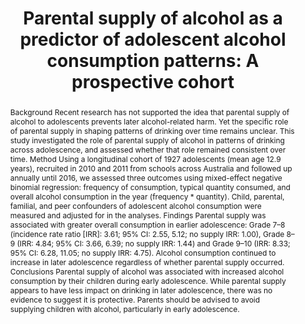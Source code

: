 ﻿---
abstract: "Background
Recent research has not supported the idea that parental supply of alcohol to adolescents prevents later alcohol-related harm. Yet the specific role of parental supply in shaping patterns of drinking over time remains unclear. This study investigated the role of parental supply of alcohol in patterns of drinking across adolescence, and assessed whether that role remained consistent over time.
Method
Using a longitudinal cohort of 1927 adolescents (mean age 12.9 years), recruited in 2010 and 2011 from schools across Australia and followed up annually until 2016, we assessed three outcomes using mixed-effect negative binomial regression: frequency of consumption, typical quantity consumed, and overall alcohol consumption in the year (frequency * quantity). Child, parental, familial, and peer confounders of adolescent alcohol consumption were measured and adjusted for in the analyses.
Findings
Parental supply was associated with greater overall consumption in earlier adolescence: Grade 7–8 (incidence rate ratio [IRR]: 3.61; 95% CI: 2.55, 5.12; no supply IRR: 1.00), Grade 8–9 (IRR: 4.84; 95% CI: 3.66, 6.39; no supply IRR: 1.44) and Grade 9–10 (IRR: 8.33; 95% CI: 6.28, 11.05; no supply IRR: 4.75). Alcohol consumption continued to increase in later adolescence regardless of whether parental supply occurred.
Conclusions
Parental supply of alcohol was associated with increased alcohol consumption by their children during early adolescence. While parental supply appears to have less impact on drinking in later adolescence, there was no evidence to suggest it is protective. Parents should be advised to avoid supplying children with alcohol, particularly in early adolescence."
authors:
- admin
- Alexandra Aiken
- Wing See Yuen
- Amy Peacock
- Veronica Boland
- Monika Wadolowski
- Delyse Hutchinson
- Jackob Najman
- Tim Slade
- Raimondo Bruno
- Nyanda McBride
- Louisa Degenhardt
- Kypros Kypri
- Richard P Mattick
- date: "2019-08-29T00:00:00Z"
- doi: "10.1016/j.drugalcdep.2019.06.031"
featured: false
image:
  caption: 'Image credit: [**DRINKWISE**]'
  focal_point: ""
  preview_only: false
projects: []
publication: 'Drug and Alcohol Dependence 204'
publication_short: ""
publication_types:
- "2"
publishDate: "2016-02-03T00:00:00Z"
summary: An analysis of the association between parental supply of alcohol and drinking pattersn across adolescence.
tags:
- Source Themes
url_source: "https://www.sciencedirect.com/science/article/pii/S0376871619302881"
title: "Parental supply of alcohol as a predictor of adolescent alcohol consumption patterns: A prospective cohort"
---
